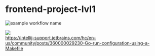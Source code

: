# frontend-project-lvl1
![example workflow name](https://github.com/Shuhratt/frontend-project-lvl1/workflows/Super-Linter/badge.svg)

<a href="https://codeclimate.com/github/codeclimate/codeclimate/maintainability"><img src="https://api.codeclimate.com/v1/badges/a99a88d28ad37a79dbf6/maintainability" /></a><br>
https://intellij-support.jetbrains.com/hc/en-us/community/posts/360000029230-Go-run-configuration-using-a-Makefile
